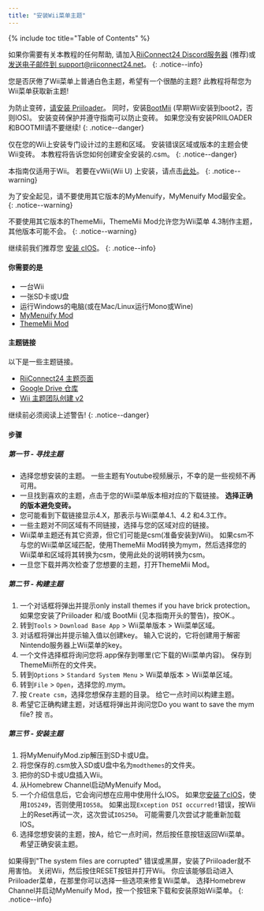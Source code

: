 ```yaml
---
title: "安装Wii菜单主题"
---
```


{% include toc title="Table of Contents" %}

如果你需要有关本教程的任何帮助, 请加入[RiiConnect24 Discord服务器](https://discord.gg/rc24) (推荐)或 [发送电子邮件到 support@riiconnect24.net](mailto:support@riiconnect24.net)。
{: .notice--info}

您是否厌倦了Wii菜单上普通白色主题，希望有一个很酷的主题? 此教程将帮您为Wii菜单获取新主题!

为防止变砖，[请安装 Priiloader](priiloader)。 同时，安装[BootMii](bootmii) (早期Wii安装到boot2，否则IOS)。 安装变砖保护并遵守指南可以防止变砖。 如果您没有安装PRIILOADER和BOOTMII请不要继续!
{: .notice--danger}

仅在您的Wii上安装专门设计过的主题和区域。 安装错误区域或版本的主题会使Wii变砖。 本教程将告诉您如何创建安全安装的.csm。
{: .notice--danger}

本指南仅适用于Wii。 若要在vWii(Wii U) 上安装，请点击[此处](themes-vwii)。
{: .notice--warning}

为了安全起见，请不要使用其它版本的MyMenuify，MyMenuify Mod最安全。
{: .notice--warning}

不要使用其它版本的ThemeMii，ThemeMii Mod允许您为Wii菜单 4.3制作主题，其他版本可能不会。
{: .notice--warning}

继续前我们推荐您 [安装 cIOS](cios)。
{: .notice--info}

#### 你需要的是

* 一台Wii
* 一张SD卡或U盘
* 运行Windows的电脑(或在Mac/Linux运行Mono或Wine)
* [MyMenuify Mod](https://hbb1.oscwii.org/hbb/MyMenuifyMod/MyMenuifyMod.zip)
* [ThemeMii Mod](/assets/files/New_ThemeMii_MOD.zip)

#### 主题链接

以下是一些主题链接。

* [RiiConnect24 主题页面](https://rc24.xyz/goodies/themes/)
* [Google Drive 仓库](https://drive.google.com/drive/folders/19tyeVQ--bJ0ZUTNg5yvAGvc3G4-euEpm?usp=sharing)
* [Wii 主题团队创建 v2](https://gbatemp.net/threads/wii-theme-team-creations-v2.336596/)

继续前必须阅读上述警告!
{: .notice--danger}

#### 步骤

##### 第一节 - 寻找主题

* 选择您想安装的主题。 一些主题有Youtube视频展示，不幸的是一些视频不再可用。
* 一旦找到喜欢的主题，点击于您的Wii菜单版本相对应的下载链接。 **选择正确的版本避免变砖。**
* 您可能看到下载链接显示4.X，那表示与Wii菜单4.1、4.2 和4.3工作。
* 一些主题对不同区域有不同链接，选择与您的区域对应的链接。
* Wii菜单主题还有其它资源，但它们可能是csm(准备安装到Wii)。 如果csm不与您的Wii菜单区域匹配，使用ThemeMii Mod转换为mym，然后选择您的Wii菜单和区域将其转换为csm，使用此处的说明转换为csm。
* 一旦您下载并两次检查了您想要的主题，打开ThemeMii Mod。

##### 第二节 - 构建主题

1. 一个对话框将弹出并提示only install themes if you have brick protection。 如果您安装了Priiloader 和/或 BootMii (见本指南开头的警告)，按OK.。
2. 转到`Tools` > `Download Base App` > Wii菜单版本 > Wii菜单区域。
3. 对话框将弹出并提示输入值以创建key。 输入它说的，它将创建用于解密Nintendo服务器上Wii菜单的key。
4. 一个文件选择框将询问您将.app保存到哪里(它下载的Wii菜单内容)。 保存到ThemeMii所在的文件夹。
5. 转到`Options` > `Standard System Menu` > Wii菜单版本 > Wii菜单区域。
6. 转到`File` > `Open`，选择您的.mym。
7. 按 `Create csm`，选择您想保存主题的目录。 给它一点时间以构建主题。
8. 希望它正确构建主题，对话框将弹出并询问您Do you want to save the mym file? 按 `否`。

##### 第三节 - 安装主题

1. 将MyMenuifyMod.zip解压到SD卡或U盘。
2. 将您保存的.csm放入SD或U盘中名为`modthemes`的文件夹。
3. 把你的SD卡或U盘插入Wii。
4. 从Homebrew Channel启动MyMenuify Mod。
5. 一个介绍信息后，它会询问想在应用中使用什么IOS。 如果您[安装了cIOS](cios)，使用`IOS249`，否则使用`IOS58`。 如果出现`Exception DSI occurred!`错误，按Wii上的Reset再试一次，这次尝试`IOS250`。 可能需要几次尝试才能重新加载IOS。
6. 选择您想安装的主题，按A，给它一点时间，然后按任意按钮返回Wii菜单。 希望正确安装主题。

如果得到"The system files are corrupted" 错误或黑屏，安装了Priiloader就不用害怕。 关闭Wii，然后按住RESET按钮并打开Wii。 你应该能够启动进入Priiloader菜单，在那里你可以选择一些选项来修复Wii菜单。 选择Homebrew Channel并启动MyMenuify Mod，按一个按钮来下载和安装原始Wii菜单。
{: .notice--info}
